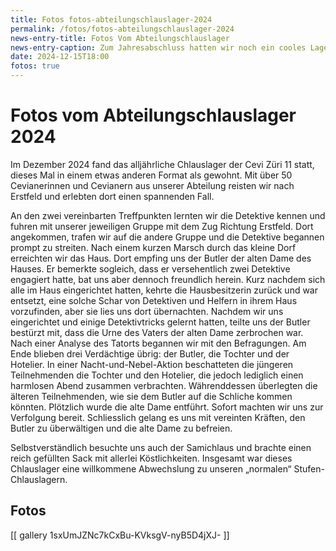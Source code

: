 ```yaml
---
title: Fotos fotos-abteilungschlauslager-2024
permalink: /fotos/fotos-abteilungschlauslager-2024
news-entry-title: Fotos Vom Abteilungschlauslager
news-entry-caption: Zum Jahresabschluss hatten wir noch ein cooles Lager im wunderschönen Erstfeld in dem wir einen Spannenden Fall lösen mussten!
date: 2024-12-15T18:00
fotos: true
---
```


# Fotos vom Abteilungschlauslager 2024

Im Dezember 2024 fand das alljährliche Chlauslager der Cevi Züri 11 statt, dieses Mal in einem etwas anderen Format
als gewohnt. Mit über 50 Cevianerinnen und Cevianern aus unserer Abteilung reisten wir nach Erstfeld und erlebten dort
einen spannenden Fall.

An den zwei vereinbarten Treffpunkten lernten wir die Detektive kennen und fuhren mit unserer jeweiligen Gruppe mit dem
Zug Richtung Erstfeld. Dort angekommen, trafen wir auf die andere Gruppe und die Detektive begannen prompt zu streiten.
Nach einem kurzen Marsch durch das kleine Dorf erreichten wir das Haus. Dort empfing uns der Butler der alten Dame des
Hauses. Er bemerkte sogleich, dass er versehentlich zwei Detektive engagiert hatte, bat uns aber dennoch freundlich
herein. Kurz nachdem sich alle im Haus eingerichtet hatten, kehrte die Hausbesitzerin zurück und war entsetzt, eine
solche Schar von Detektiven und Helfern in ihrem Haus vorzufinden, aber sie lies uns dort übernachten. Nachdem wir uns
eingerichtet und einige Detektivtricks gelernt hatten, teilte uns der Butler bestürzt mit, dass die Urne des Vaters der
alten Dame zerbrochen war. Nach einer Analyse des Tatorts begannen wir mit den Befragungen. Am Ende blieben drei
Verdächtige übrig: der Butler, die Tochter und der Hotelier. In einer Nacht-und-Nebel-Aktion beschatteten die jüngeren
Teilnehmenden die Tochter und den Hotelier, die jedoch lediglich einen harmlosen Abend zusammen verbrachten.
Währenddessen überlegten die älteren Teilnehmenden, wie sie dem Butler auf die Schliche kommen könnten. Plötzlich wurde
die alte Dame entführt. Sofort machten wir uns zur Verfolgung bereit. Schliesslich gelang es uns mit vereinten Kräften,
den Butler zu überwältigen und die alte Dame zu befreien.

Selbstverständlich besuchte uns auch der Samichlaus und brachte einen reich gefüllten Sack mit allerlei Köstlichkeiten.
Insgesamt war dieses Chlauslager eine willkommene Abwechslung zu unseren „normalen“ Stufen-Chlauslagern.

## Fotos

[[ gallery 1sxUmJZNc7kCxBu-KVksgV-nyB5D4jXJ- ]]